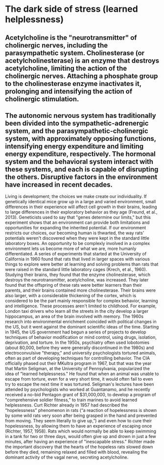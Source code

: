 # The dark side of stress (learned helplessness)

Acetylcholine is the "neurotransmitter" of cholinergic nerves, including the parasympathetic system.
Cholinesterase (or acetylcholinesterase) is an enzyme that destroys acetylcholine, limiting the action of the cholinergic nerves.
Attaching a phosphate group to the cholinesterase enzyme inactivates it, prolonging and intensifying the action of cholinergic stimulation.
---
The autonomic nervous system has traditionally been divided into the sympathetic-adrenergic system, and the parasympathetic-cholinergic system, with approximately opposing functions, intensifying energy expenditure and limiting energy expenditure, respectively. The hormonal system and the behavioral system interact with these systems, and each is capable of disrupting the others. Disruptive factors in the environment have increased in recent decades.
---

Living is development; the choices we make create our individuality. If genetically identical mice grow up in a large and varied environment, small differences in their experience will affect cell growth in their brains, leading to large differences in their exploratory behavior as they age (Freund, et al., 2013). Geneticists used to say that "genes determine our limits," but this experiment shows that an environment can provide both limitations and opportunities for expanding the inherited potential. If our environment restricts our choices, our becoming human is thwarted, the way rats' potentials weren't discovered when they were kept in the standard little laboratory boxes. An opportunity to be complexly involved in a complex environment lets us become more of what we are, more humanly differentiated.
A series of experiments that started at the University of California in 1960 found that rats that lived in larger spaces with various things to explore were better at learning and solving problems than rats that were raised in the standard little laboratory cages (Krech, et al., 1960). Studying their brains, they found that the enzyme cholinesterase, which destroys the neurotransmitter, acetylcholine, was increased. They later found that the offspring of these rats were better learners than their parents, and their brains contained more cholinesterase. Their brains were also larger, with a considerable thickening of the cortex, which is considered to be the part mainly responsible for complex behavior, learning and intelligence.
These processes aren't limited to childhood. For example, London taxi drivers who learn all the streets in the city develop a larger hippocampus, an area of the brain involved with memory.
The 1960s research into environmental enrichment coincided with political changes in the US, but it went against the dominant scientific ideas of the time. Starting in 1945, the US government had begun a series of projects to develop techniques of behavior modification or mind control, using drugs, isolation, deprivation, and torture. In the 1950s, psychiatry often used lobotomies (about 80,000, before they were generally discontinued in the 1980s) and electroconvulsive "therapy," and university psychologists tortured animals, often as part of developing techniques for controlling behavior.
The CIA officially phased out their MKultra program in 1967, but that was the year that Martin Seligman, at the University of Pennsylvania, popularized the idea of "learned helplessness." He found that when an animal was unable to escape from torture, even for a very short time, it would often fail to even try to escape the next time it was tortured. Seligman's lectures have been attended by psychologists who worked at Guantanamo, and he recently received a no-bid Pentagon grant of $31,000,000, to develop a program of "comprehensive soldier fitness," to train marines to avoid learned helplessness.
Curt Richter already in 1957 had described the "hopelessness" phenomenon in rats (“a reaction of hopelessness is shown by some wild rats very soon after being grasped in the hand and prevented from moving. They seem literally to give up,”) and even how to cure their hopelessness, by allowing them to have an experience of escaping once (Richter, 1957, 1958).  Rats which would normally be able to keep swimming in a tank for two or three days, would often give up and drown in just a few minutes, after having an experience of "inescapable stress." Richter made the important discovery that the hearts of the hopeless rats slowed down before they died, remaining relaxed and filled with blood, revealing the dominant activity of the vagal nerve, secreting acetylcholine.